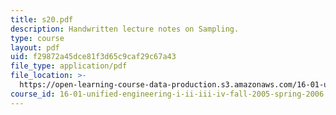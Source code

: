 ```yaml
---
title: s20.pdf
description: Handwritten lecture notes on Sampling.
type: course
layout: pdf
uid: f29872a45dce81f3d65c9caf29c67a43
file_type: application/pdf
file_location: >-
  https://open-learning-course-data-production.s3.amazonaws.com/16-01-unified-engineering-i-ii-iii-iv-fall-2005-spring-2006/f29872a45dce81f3d65c9caf29c67a43_s20.pdf
course_id: 16-01-unified-engineering-i-ii-iii-iv-fall-2005-spring-2006
---
```

